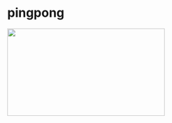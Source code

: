 # pingpong

<img src="https://user-images.githubusercontent.com/87750521/132180844-f241a145-35b5-4d07-beb6-de9ddfb2f924.png" width="360" height="200">
